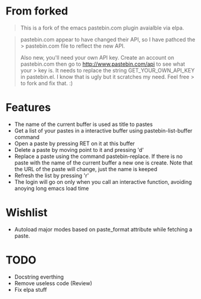# From forked 
> This is a fork of the emacs pastebin.com plugin avaialble via elpa.

> pastebin.com appear to have changed their API, so I have pathced the > pastebin.com file to reflect the new API.
> 
> Also new, you'll need your own API key. Create an account on 
> pastebin.com then go to http://www.pastebin.com/api to see what your > key is. It needs to replace the string GET_YOUR_OWN_API_KEY in 
> pastebin.el. I know that is ugly but it scratches my need. Feel free > to fork and fix that. :)

# Features 

- The name of the current buffer is used as title to pastes
- Get a list of your pastes in a interactive buffer using pastebin-list-buffer command
- Open a paste by pressing RET on it at this buffer
- Delete a paste by moving point to it and pressing 'd'
- Replace a paste using the command pastebin-replace. If there is no paste with the name of the current buffer a new one is create. Note that the URL of the paste will change, just the name is keeped
- Refresh the list by pressing 'r'
- The login will go on only when you call an interactive function, avoiding anoying long emacs load time

# Wishlist 
   
- Autoload major modes based on paste_format attribute while fetching a paste.

# TODO

- Docstring everthing
- Remove useless code (Review)
- Fix elpa stuff


